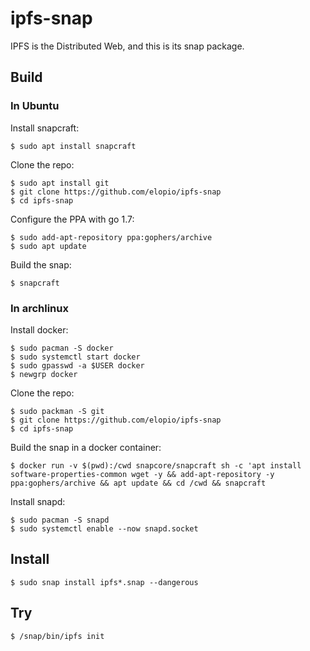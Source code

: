 # ipfs-snap

IPFS is the Distributed Web, and this is its snap package.

## Build

### In Ubuntu

Install snapcraft:

    $ sudo apt install snapcraft

Clone the repo:

    $ sudo apt install git
    $ git clone https://github.com/elopio/ipfs-snap
    $ cd ipfs-snap

Configure the PPA with go 1.7:

    $ sudo add-apt-repository ppa:gophers/archive
    $ sudo apt update

Build the snap:

    $ snapcraft

### In archlinux

Install docker:

    $ sudo pacman -S docker
    $ sudo systemctl start docker
    $ sudo gpasswd -a $USER docker
    $ newgrp docker

Clone the repo:

    $ sudo packman -S git
    $ git clone https://github.com/elopio/ipfs-snap
    $ cd ipfs-snap

Build the snap in a docker container:

    $ docker run -v $(pwd):/cwd snapcore/snapcraft sh -c 'apt install software-properties-common wget -y && add-apt-repository -y ppa:gophers/archive && apt update && cd /cwd && snapcraft

Install snapd:

    $ sudo pacman -S snapd
    $ sudo systemctl enable --now snapd.socket


## Install

    $ sudo snap install ipfs*.snap --dangerous

## Try

    $ /snap/bin/ipfs init

